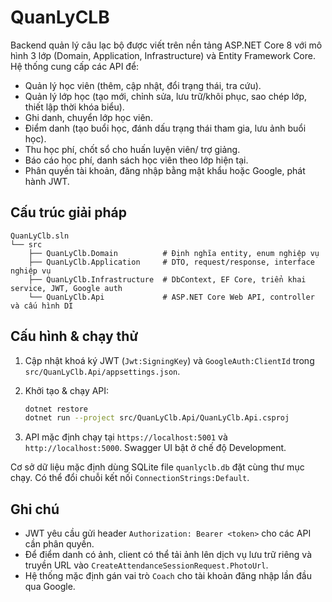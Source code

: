 # QuanLyCLB

Backend quản lý câu lạc bộ được viết trên nền tảng ASP.NET Core 8 với mô hình 3 lớp (Domain, Application, Infrastructure) và Entity Framework Core. Hệ thống cung cấp các API để:

- Quản lý học viên (thêm, cập nhật, đổi trạng thái, tra cứu).
- Quản lý lớp học (tạo mới, chỉnh sửa, lưu trữ/khôi phục, sao chép lớp, thiết lập thời khóa biểu).
- Ghi danh, chuyển lớp học viên.
- Điểm danh (tạo buổi học, đánh dấu trạng thái tham gia, lưu ảnh buổi học).
- Thu học phí, chốt sổ cho huấn luyện viên/ trợ giảng.
- Báo cáo học phí, danh sách học viên theo lớp hiện tại.
- Phân quyền tài khoản, đăng nhập bằng mật khẩu hoặc Google, phát hành JWT.

## Cấu trúc giải pháp

```
QuanLyClb.sln
└── src
    ├── QuanLyClb.Domain          # Định nghĩa entity, enum nghiệp vụ
    ├── QuanLyClb.Application     # DTO, request/response, interface nghiệp vụ
    ├── QuanLyClb.Infrastructure  # DbContext, EF Core, triển khai service, JWT, Google auth
    └── QuanLyClb.Api             # ASP.NET Core Web API, controller và cấu hình DI
```

## Cấu hình & chạy thử

1. Cập nhật khoá ký JWT (`Jwt:SigningKey`) và `GoogleAuth:ClientId` trong `src/QuanLyClb.Api/appsettings.json`.
2. Khởi tạo & chạy API:

   ```bash
   dotnet restore
   dotnet run --project src/QuanLyClb.Api/QuanLyClb.Api.csproj
   ```

3. API mặc định chạy tại `https://localhost:5001` và `http://localhost:5000`. Swagger UI bật ở chế độ Development.

Cơ sở dữ liệu mặc định dùng SQLite file `quanlyclb.db` đặt cùng thư mục chạy. Có thể đổi chuỗi kết nối `ConnectionStrings:Default`.

## Ghi chú

- JWT yêu cầu gửi header `Authorization: Bearer <token>` cho các API cần phân quyền.
- Để điểm danh có ảnh, client có thể tải ảnh lên dịch vụ lưu trữ riêng và truyền URL vào `CreateAttendanceSessionRequest.PhotoUrl`.
- Hệ thống mặc định gán vai trò `Coach` cho tài khoản đăng nhập lần đầu qua Google.
